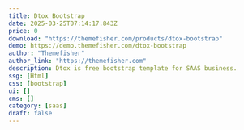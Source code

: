 ```yaml
---
title: Dtox Bootstrap
date: 2025-03-25T07:14:17.843Z
price: 0
download: "https://themefisher.com/products/dtox-bootstrap"
demo: https://demo.themefisher.com/dtox-bootstrap
author: "Themefisher"
author_link: "https://themefisher.com"
description: Dtox is free bootstrap template for SAAS business.
ssg: [Html]
css: [bootstrap]
ui: []
cms: []
category: [saas]
draft: false
---
```

